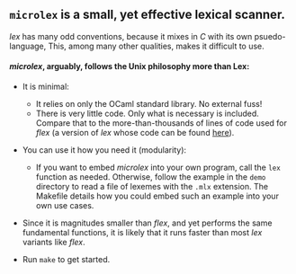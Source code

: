 ## `microlex` is a small, yet effective lexical scanner.

*lex* has many odd conventions, because it mixes in *C* with its own psuedo-language,
This, among many other qualities, makes it difficult to use.

#### *microlex*, arguably, follows the Unix philosophy more than Lex:
- It is minimal:
	- It relies on only the OCaml standard library. No external fuss!
	- There is very little code. Only what is necessary is included. Compare that to the more-than-thousands of lines of code used for *flex* (a version of *lex* whose code can be found [here](https://github.com/westes/flex/tree/master/src)).
- You can use it how you need it (modularity):
	- If you want to embed *microlex* into your own program, call the `lex` function as needed. Otherwise, follow the example in the `demo` directory to read a file of lexemes with the `.mlx` extension. The Makefile details how you could embed such an example into your own use cases.

- Since it is magnitudes smaller than *flex*, and yet performs the same fundamental functions, it is likely that it runs faster than most *lex* variants like *flex*.
- Run `make` to get started.